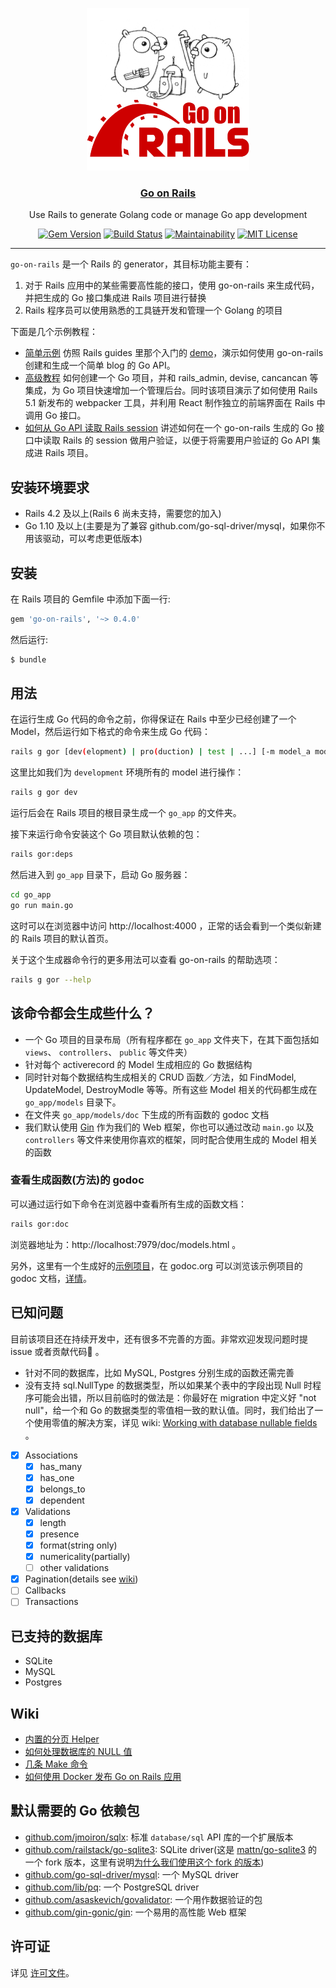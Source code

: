 <p align="center">
  <img width="260" height="260" src="./go-on-rails.png">
</p>
<h3 align="center"><a href="https://railstack.github.io">Go on Rails</a></h3>
<p align="center">Use Rails to generate Golang code or manage Go app development<p>

<p align="center">
  <a href="https://badge.fury.io/rb/go-on-rails"><img src="https://badge.fury.io/rb/go-on-rails.svg" alt="Gem Version"></a>
  <a href="https://travis-ci.org/railstack/go-on-rails"><img src="https://travis-ci.org/railstack/go-on-rails.svg?branch=dev" alt="Build Status"></a>
  <a href="https://codeclimate.com/github/railstack/go-on-rails/maintainability"><img src="https://api.codeclimate.com/v1/badges/6fba1f226f027a14c19b/maintainability" alt="Maintainability"></a>
  <a href="https://github.com/railstack/go-on-rails/blob/master/MIT-LICENSE"><img src="https://img.shields.io/badge/license-MIT-blue.svg" alt="MIT License"></a>
</p>

---

`go-on-rails` 是一个 Rails 的 generator，其目标功能主要有：

1. 对于 Rails 应用中的某些需要高性能的接口，使用 go-on-rails 来生成代码，并把生成的 Go 接口集成进 Rails 项目进行替换
2. Rails 程序员可以使用熟悉的工具链开发和管理一个 Golang 的项目

下面是几个示例教程：
* [简单示例](https://github.com/railstack/example_simple) 仿照 Rails guides 里那个入门的 [demo](http://guides.rubyonrails.org/getting_started.html)，演示如何使用 go-on-rails 创建和生成一个简单 blog 的 Go API。
* [高级教程](https://github.com/railstack/example_with_admin)  如何创建一个 Go 项目，并和 rails_admin, devise, cancancan 等集成，为 Go 项目快速增加一个管理后台。同时该项目演示了如何使用 Rails 5.1 新发布的 webpacker 工具，并利用 React 制作独立的前端界面在 Rails 中调用 Go 接口。
* [如何从 Go API 读取 Rails session](https://github.com/railstack/example_read_rails_session) 讲述如何在一个 go-on-rails 生成的 Go 接口中读取 Rails 的 session 做用户验证，以便于将需要用户验证的 Go API 集成进 Rails 项目。

## 安装环境要求

* Rails 4.2 及以上(Rails 6 尚未支持，需要您的加入)
* Go 1.10 及以上(主要是为了兼容 github.com/go-sql-driver/mysql，如果你不用该驱动，可以考虑更低版本)

## 安装

在 Rails 项目的 Gemfile 中添加下面一行:

```ruby
gem 'go-on-rails', '~> 0.4.0'
```

然后运行:
```bash
$ bundle
```

## 用法

在运行生成 Go 代码的命令之前，你得保证在 Rails 中至少已经创建了一个 Model，然后运行如下格式的命令来生成 Go 代码：

```bash
rails g gor [dev(elopment) | pro(duction) | test | ...] [-m model_a model_b model_c ...]
```

这里比如我们为 `development` 环境所有的 model 进行操作：

```bash
rails g gor dev
```

运行后会在 Rails 项目的根目录生成一个 `go_app` 的文件夹。

接下来运行命令安装这个 Go 项目默认依赖的包：

```bash
rails gor:deps
```

然后进入到 `go_app` 目录下，启动 Go 服务器：

```bash
cd go_app
go run main.go
```

这时可以在浏览器中访问 http://localhost:4000 ，正常的话会看到一个类似新建的 Rails 项目的默认首页。

关于这个生成器命令行的更多用法可以查看 go-on-rails 的帮助选项：

```bash
rails g gor --help
```

## 该命令都会生成些什么？

* 一个 Go 项目的目录布局（所有程序都在 `go_app` 文件夹下，在其下面包括如 `views`、 `controllers`、 `public` 等文件夹）
* 针对每个 activerecord 的 Model 生成相应的 Go 数据结构
* 同时针对每个数据结构生成相关的 CRUD 函数／方法，如 FindModel, UpdateModel, DestroyModle 等等。所有这些 Model 相关的代码都生成在 `go_app/models` 目录下。
* 在文件夹 `go_app/models/doc` 下生成的所有函数的 godoc 文档
* 我们默认使用 [Gin](https://github.com/gin-gonic/gin) 作为我们的 Web 框架，你也可以通过改动 `main.go` 以及 `controllers` 等文件来使用你喜欢的框架，同时配合使用生成的 Model 相关的函数

### 查看生成函数(方法)的 godoc

可以通过运行如下命令在浏览器中查看所有生成的函数文档：

```bash
rails gor:doc
```

浏览器地址为：http://localhost:7979/doc/models.html 。

另外，这里有一个生成好的[示例项目](https://github.com/railstack/gor_models_sample)，在 godoc.org 可以浏览该示例项目的 godoc 文档，[详情](https://github.com/railstack/gor_models_sample)。

## 已知问题

目前该项目还在持续开发中，还有很多不完善的方面。非常欢迎发现问题时提 issue 或者贡献代码👏 。

* 针对不同的数据库，比如 MySQL, Postgres 分别生成的函数还需完善
* 没有支持 sql.NullType 的数据类型，所以如果某个表中的字段出现 Null 时程序可能会出错，所以目前临时的做法是：你最好在 migration 中定义好 "not null"，给一个和 Go 的数据类型的零值相一致的默认值。同时，我们给出了一个使用零值的解决方案，详见 wiki: [Working with database nullable fields](https://github.com/railstack/go-on-rails/wiki/Working-with-database-nullable-fields) 。

- [x] Associations
  - [x] has_many
  - [x] has_one
  - [x] belongs_to
  - [x] dependent
- [x] Validations
  - [x] length
  - [x] presence
  - [x] format(string only)
  - [x] numericality(partially)
  - [ ] other validations
- [x] Pagination(details see [wiki](https://github.com/railstack/go-on-rails/wiki/Pagination))
- [ ] Callbacks
- [ ] Transactions

## 已支持的数据库

* SQLite
* MySQL
* Postgres

## Wiki

* [内置的分页 Helper](https://github.com/railstack/go-on-rails/wiki/Pagination)
* [如何处理数据库的 NULL 值](https://github.com/railstack/go-on-rails/wiki/Working-with-database-nullable-fields)
* [几条 Make 命令](https://github.com/railstack/go-on-rails/wiki/Some-Make-commands)
* [如何使用 Docker 发布 Go on Rails 应用](https://github.com/railstack/go-on-rails/wiki/Dockerize-a-Go-on-Rails-application)

## 默认需要的 Go 依赖包

* [github.com/jmoiron/sqlx](https://github.com/jmoiron/sqlx): 标准 `database/sql` API 库的一个扩展版本
* [github.com/railstack/go-sqlite3](https://github.com/railstack/go-sqlite3): SQLite driver(这是 [mattn/go-sqlite3](https://github.com/mattn/go-sqlite3) 的一个 fork 版本，这里有说明[为什么我们使用这个 fork 的版本](https://github.com/mattn/go-sqlite3/pull/468))
* [github.com/go-sql-driver/mysql](https://github.com/go-sql-driver/mysql): 一个 MySQL driver
* [github.com/lib/pq](https://github.com/lib/pq): 一个 PostgreSQL driver
* [github.com/asaskevich/govalidator](https://github.com/asaskevich/govalidator): 一个用作数据验证的包
* [github.com/gin-gonic/gin](https://github.com/gin-gonic/gin): 一个易用的高性能 Web 框架


## 许可证

详见 [许可文件](https://github.com/railstack/go-on-rails/blob/master/MIT-LICENSE)。
